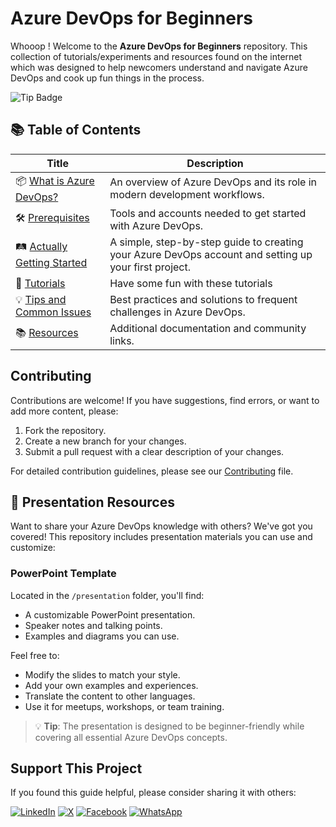 # Azure DevOps for Beginners

Whooop ! Welcome to the **Azure DevOps for Beginners** repository. This collection of tutorials/experiments and resources found on the internet which was designed to help newcomers understand and navigate Azure DevOps and cook up fun things in the process.


![Tip Badge](https://img.shields.io/badge/Tip-All%20info%20is%20available%20on%20the%20internet!-blue)

## 📚 Table of Contents

| Title                                         | Description                                                                 |
|-----------------------------------------------|-----------------------------------------------------------------------------|
| 📦 [What is Azure DevOps?](docs/what-is-azure-devops.md) | An overview of Azure DevOps and its role in modern development workflows.   |
| 🛠️ [Prerequisites](docs/prerequisites.md)            | Tools and accounts needed to get started with Azure DevOps.                 |
| 🛤️ [Actually Getting Started](docs/actually-getting-started.md) | A simple, step-by-step guide to creating your Azure DevOps account and setting up your first project.  |
| 📘 [Tutorials ](tutorials/tutorials-overview.md) | Have some fun with these tutorials                     |
| 💡 [Tips and Common Issues](docs/tips-and-common-issues.md) | Best practices and solutions to frequent challenges in Azure DevOps.        |
| 📚 [Resources](docs/resources.md)                    | Additional documentation and community links.                   |

## Contributing

Contributions are welcome! If you have suggestions, find errors, or want to add more content, please:

1. Fork the repository.
2. Create a new branch for your changes.
3. Submit a pull request with a clear description of your changes.

For detailed contribution guidelines, please see our [Contributing](Contributing.md) file.

## 🎯 Presentation Resources

Want to share your Azure DevOps knowledge with others? We've got you covered! This repository includes presentation materials you can use and customize:

### PowerPoint Template

Located in the `/presentation` folder, you'll find:

- A customizable PowerPoint presentation.
- Speaker notes and talking points.
- Examples and diagrams you can use.

Feel free to:

- Modify the slides to match your style.
- Add your own examples and experiences.
- Translate the content to other languages.
- Use it for meetups, workshops, or team training.

> 💡 **Tip**: The presentation is designed to be beginner-friendly while covering all essential Azure DevOps concepts.

## Support This Project

If you found this guide helpful, please consider sharing it with others:

[![LinkedIn](https://img.shields.io/badge/Share-LinkedIn-blue?style=for-the-badge&logo=linkedin)](https://www.linkedin.com/shareArticle?title=Azure%20DevOps%20for%20Beginners&url=https://github.com/yourusername/azure-devops-for-beginners)
[![X](https://img.shields.io/badge/Share-X-1DA1F2?style=for-the-badge&logo=twitter)](https://twitter.com/intent/tweet?text=Check%20out%20this%20Azure%20DevOps%20guide%20for%20beginners!%20https://github.com/yourusername/azure-devops-for-beginners)
[![Facebook](https://img.shields.io/badge/Share-Facebook-1877F2?style=for-the-badge&logo=facebook)](https://www.facebook.com/sharer/sharer.php?u=https://github.com/yourusername/azure-devops-for-beginners)
[![WhatsApp](https://img.shields.io/badge/Share-WhatsApp-25D366?style=for-the-badge&logo=whatsapp)](https://api.whatsapp.com/send?text=Check%20out%20this%20Azure%20DevOps%20guide%20for%20beginners!%20https://github.com/yourusername/azure-devops-for-beginners)
